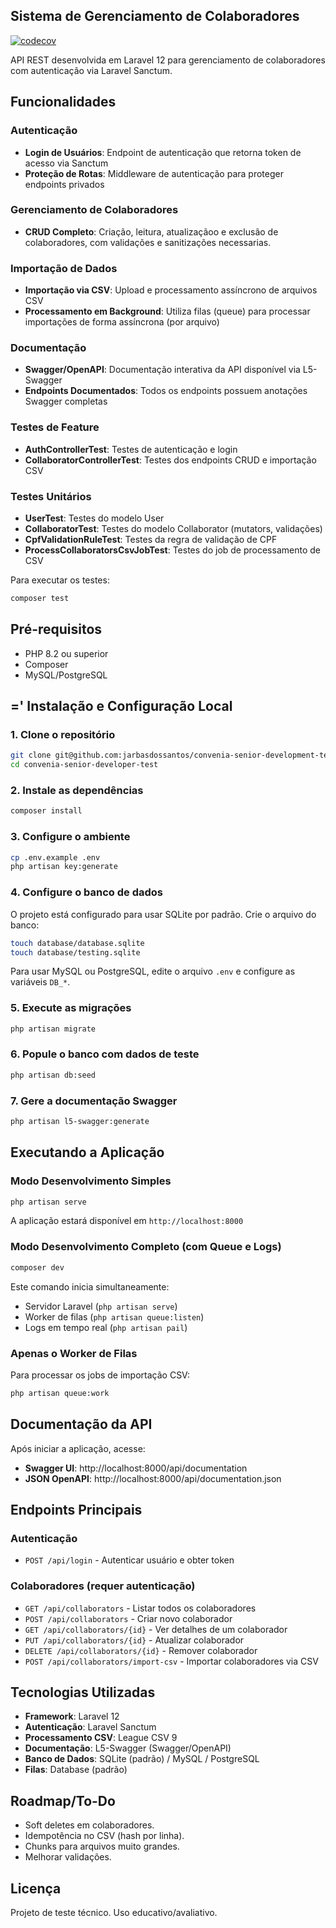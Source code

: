 ## Sistema de Gerenciamento de Colaboradores

[![codecov](https://codecov.io/github/jarbasdossantos/convenia-senior-development-test/graph/badge.svg?token=FKYFAXOOAT)](https://codecov.io/github/jarbasdossantos/convenia-senior-development-test)

API REST desenvolvida em Laravel 12 para gerenciamento de colaboradores com autenticação via Laravel Sanctum.

## Funcionalidades

### Autenticação
- **Login de Usuários**: Endpoint de autenticação que retorna token de acesso via Sanctum
- **Proteção de Rotas**: Middleware de autenticação para proteger endpoints privados

### Gerenciamento de Colaboradores
- **CRUD Completo**: Criação, leitura, atualizaçãoo e exclusão de colaboradores, com validações e sanitizações necessarias.

### Importação de Dados
- **Importação via CSV**: Upload e processamento assíncrono de arquivos CSV
- **Processamento em Background**: Utiliza filas (queue) para processar importações de forma assíncrona (por arquivo)

### Documentação
- **Swagger/OpenAPI**: Documentação interativa da API disponível via L5-Swagger
- **Endpoints Documentados**: Todos os endpoints possuem anotações Swagger completas

### Testes de Feature
- **AuthControllerTest**: Testes de autenticação e login
- **CollaboratorControllerTest**: Testes dos endpoints CRUD e importação CSV

### Testes Unitários
- **UserTest**: Testes do modelo User
- **CollaboratorTest**: Testes do modelo Collaborator (mutators, validações)
- **CpfValidationRuleTest**: Testes da regra de validação de CPF
- **ProcessCollaboratorsCsvJobTest**: Testes do job de processamento de CSV

Para executar os testes:

```bash
composer test
```

## Pré-requisitos

- PHP 8.2 ou superior
- Composer
- MySQL/PostgreSQL

## =' Instalação e Configuração Local

### 1. Clone o repositório

```bash
git clone git@github.com:jarbasdossantos/convenia-senior-development-test.git
cd convenia-senior-developer-test
```

### 2. Instale as dependências

```bash
composer install
```

### 3. Configure o ambiente

```bash
cp .env.example .env
php artisan key:generate
```

### 4. Configure o banco de dados

O projeto está configurado para usar SQLite por padrão. Crie o arquivo do banco:

```bash
touch database/database.sqlite
touch database/testing.sqlite
```

Para usar MySQL ou PostgreSQL, edite o arquivo `.env` e configure as variáveis `DB_*`.

### 5. Execute as migrações

```bash
php artisan migrate
```

### 6. Popule o banco com dados de teste

```bash
php artisan db:seed
```

### 7. Gere a documentação Swagger

```bash
php artisan l5-swagger:generate
```

## Executando a Aplicação

### Modo Desenvolvimento Simples

```bash
php artisan serve
```

A aplicação estará disponível em `http://localhost:8000`

### Modo Desenvolvimento Completo (com Queue e Logs)

```bash
composer dev
```

Este comando inicia simultaneamente:
- Servidor Laravel (`php artisan serve`)
- Worker de filas (`php artisan queue:listen`)
- Logs em tempo real (`php artisan pail`)

### Apenas o Worker de Filas

Para processar os jobs de importação CSV:

```bash
php artisan queue:work
```

## Documentação da API

Após iniciar a aplicação, acesse:

- **Swagger UI**: http://localhost:8000/api/documentation
- **JSON OpenAPI**: http://localhost:8000/api/documentation.json

## Endpoints Principais

### Autenticação
- `POST /api/login` - Autenticar usuário e obter token

### Colaboradores (requer autenticação)
- `GET /api/collaborators` - Listar todos os colaboradores
- `POST /api/collaborators` - Criar novo colaborador
- `GET /api/collaborators/{id}` - Ver detalhes de um colaborador
- `PUT /api/collaborators/{id}` - Atualizar colaborador
- `DELETE /api/collaborators/{id}` - Remover colaborador
- `POST /api/collaborators/import-csv` - Importar colaboradores via CSV

## Tecnologias Utilizadas

- **Framework**: Laravel 12
- **Autenticação**: Laravel Sanctum
- **Processamento CSV**: League CSV 9
- **Documentação**: L5-Swagger (Swagger/OpenAPI)
- **Banco de Dados**: SQLite (padrão) / MySQL / PostgreSQL
- **Filas**: Database (padrão)

## Roadmap/To-Do
- Soft deletes em colaboradores.
- Idempotência no CSV (hash por linha).
- Chunks para arquivos muito grandes.
- Melhorar validações.

## Licença

Projeto de teste técnico. Uso educativo/avaliativo.
